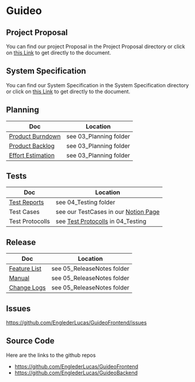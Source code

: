 # Guideo

## Project Proposal

You can find our project Proposal in the Project Proposal directory or click on <a href="./01_ProjectProposal/ProjectProposal.pdf">this Link</a> to get directly to the document.

## System Specification

You can find our System Specification in the System Specification directory or click on <a href="./02_SystemSpec/System_Specifications.pdf">this Link</a> to get directly to the document.

## Planning

| Doc | Location |
|---|---|
| [Product Burndown](./03_Planning/ProductBurndown.xlsx) | see 03_Planning folder |
| [Product Backlog](./03_Planning/ProductBacklog.xlsx) | see 03_Planning folder |
| [Effort Estimation](./03_Planning/EffortEstimation.xlsx) | see 03_Planning folder |

## Tests

| Doc | Location |
|---|---|
| [Test Reports](./04_Testing/GuideoTestReport.xlsx) | see 04_Testing folder |
| Test Cases | see our TestCases in our [Notion Page](https://www.notion.so/Testing-658f73e0bed94178960818aaae017264) |
| Test Protocolls | see [Test Protocolls](./04_Testing/Test_Protocolls/) in 04_Testing |

## Release

| Doc | Location |
|---|---|
| [Feature List](./05_ReleaseNotes/Feature_List.pdf) | see 05_ReleaseNotes folder |
| [Manual](./05_ReleaseNotes/Manual.pdf) | see 05_ReleaseNotes folder |
| [Change Logs](./05_ReleaseNotes/Change_Log.pdf) | see 05_ReleaseNotes folder |

## Issues

https://github.com/EnglederLucas/GuideoFrontend/issues

## Source Code 

Here are the links to the github repos

* https://github.com/EnglederLucas/GuideoFrontend
* https://github.com/EnglederLucas/GuideoBackend

